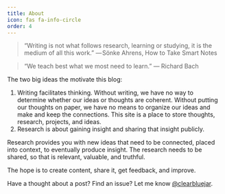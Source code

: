```yaml
---
title: About
icon: fas fa-info-circle
order: 4
---
```


>“Writing is not what follows research, learning or studying, it is the medium of all this work.”
— Sönke Ahrens, How to Take Smart Notes

> “We teach best what we most need to learn.” ― Richard Bach

The two big ideas the motivate this blog:

1. Writing facilitates thinking. Without writing, we have no way to determine whether our ideas or thoughts are coherent. Without putting our thoughts on paper, we have no means to organize our ideas and make and keep the connections. This site is a place to store thoughts, research, projects, and ideas.
2. Research is about gaining insight and sharing that insight publicly.

Research provides you with new ideas that need to be connected, placed into context, to eventually produce insight. The research needs to be shared, so that is relevant, valuable, and truthful.

The hope is to create content, share it, get feedback, and improve.

Have a thought about a post? Find an issue? Let me know [@clearbluejar](https://twitter.com/clearbluejar).
